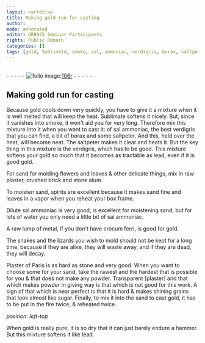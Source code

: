 ```yaml
---
layout: narrative
title: Making gold run for casting
author:
mode: annotated
editor: GR8975 Seminar Participants
rights: Public Domain
categories: []
tags: [gold, Sublimate, smoke, sal, ammoniac, verdigris, borax, saltpeter, saltpeter, verdigris, gold, lead, gold, sand, flowers, leaves, raw, plaster, crushed, brick, stone, alum, sand, spirits, sand, Dilute, sal, ammoniac, sand, water, sal, ammoniac, metal, crocum, ferri, gold, Plaster, of, Paris, stone, sand, [plaster], sugar, sand, gold, gold, lead]
---
```


 <br/>- - - - - <a href="http://gallica.bnf.fr/ark:/12148/btv1b10500001g/f217.image"><img src="../assets/photo-icon.png" alt="folio image: " style="display:inline-block; margin-bottom:-3px;"/>106r</a> - - - - - <br/> 
## Making gold run for casting

 
Because <span class="material">gold</span> cools down very quickly, you have to give it a mixture when it is well melted that will keep the heat. <span class="material">Sublimate</span> softens it nicely. But, since it vanishes into <span class="material">smoke</span>, it won't aid you for very long. Therefore mix this mixture into it when you want to cast it: of <span class="material">sal ammoniac</span>, the best <span class="material">verdigris</span> that you can find, a bit of <span class="material">borax</span> and some <span class="material">saltpeter</span>. And this, held over the heat, will become neat. The <span class="material">saltpeter</span> makes it clear and heats it. But the key thing in this mixture is the <span class="material">verdigris</span>, which has to be good. This mixture softens your <span class="material">gold</span> so much that it becomes as tractable as <span class="material">lead</span>, even if it is good <span class="material">gold</span>.
  
For <span class="material">sand</span> for molding <span class="material">flowers</span> and <span class="material">leaves</span> & other delicate things, mix in <span class="material">raw plaster</span>, <span class="material">crushed brick</span> and <span class="material">stone alum</span>.
 
To moisten <span class="material">sand</span>, <span class="material">spirits</span> are excellent because it makes <span class="material">sand</span> fine and leaves in a vapor when you reheat your <span class="tool">box frame</span>.
 
<span class="material">Dilute sal ammoniac</span> is very good, is excellent for moistening <span class="material">sand</span>, but for lots of <span class="material">water</span> you only need a little bit of <span class="material">sal ammoniac</span>.
 
A raw lump of <span class="material">metal</span>, if you don't have <span class="material">crocum ferri</span>, is good for <span class="material">gold</span>.
 
The <span class="animal">snakes</span> and the <span class="animal">lizards</span> you wish to mold should not be kept for a long time, because if they are alive, they will waste away, and if they are dead, they will decay.
 
<span class="material">Plaster of Paris</span> is as hard as <span class="material">stone</span> and very good. When you want to choose some for your <span class="material">sand</span>, take the rawest and the hardest that is possible for you & that does not make any powder. Transparent <span class="material">[plaster]</span> and that which makes powder in giving way is that which is not good for this work. A sign of that which is near perfect is that it is hard & makes shining grains that look almost like <span class="material">sugar</span>. Finally, to mix it into the <span class="material">sand</span> to cast <span class="material">gold</span>, it has to be put in the fire twice, & reheated twice.
 
*position: left-top*

 When <span class="material">gold</span> is really pure, it is so dry that it can just barely endure a <span class="tool">hammer</span>. But this mixture softens it like <span class="material">lead</span>. 
 